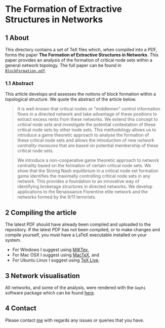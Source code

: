 # The Formation of Extractive Structures in Networks

## 1 About

This directory contains a set of TeX files which, when compiled into a PDF, forms the paper **The Formation of Extractive Structures in Networks**. This paper provides an analysis of the formation of critical node sets within a general network topology. The full paper can be found in [`BlockFormation.pdf`](./BlockFormation.pdf).

### 1.1 Abstract

This article develops and assesses the notions of block formation within a topological structure. We quote the abstract of the article below.

> It is well-known that critical nodes or "middlemen" control information flows in a directed network and take advantage of these positions to extract excess rents from these networks. We extend this concept to _critical node sets_ and investigate the potential contestation of these critical node sets by other node sets. This methodology allows us to introduce a game theoretic approach to analyse the formation of these critical node sets and allows the introduction of new _network centrality measures_ that are based on potential membership of these critical node sets.
>
> We introduce a non-cooperative game theoretic approach to network centrality based on the formation of certain critical node sets. We show that the Strong Nash equilibrium in a critical node set formation game identifies the maximally controlling critical node sets in any network. This provides a foundation to an innovative way of identifying brokerage structures in directed networks. We develop applications to the Renaissance Florentine elite network and the networks formed by the 9/11 terrorists.

## 2 Compiling the article

The latest PDF should have already been compiled and uploaded to the repository. If the latest PDF has not been compiled, or to make changes and compile yourself, you must have a LaTeX executable installed on your system.

* For Windows I suggest using [MiKTex](http://miktex.org/download),
* For Mac OSX I suggest using [MacTeX](https://tug.org/mactex/), and
* For Ubuntu Linux I suggest using [TeX Live](https://help.ubuntu.com/community/LaTeX).

## 3 Network visualisation

All networks, and some of the analysis, were rendered with the `Gephi` software package which can be found [here](https://gephi.org/).

## 4 Contact

Please contact [me](mailto:sims.owen@gmail.com) with regards any issues or queries that you have.
